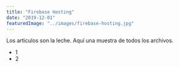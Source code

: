 ```yaml
---
title: "Firebase Hosting"
date: "2019-12-01"
featuredImage: "../images/firebase-hosting.jpg"
---
```


Los articulos son la leche.
Aquí una muestra de todos los archivos.

- 1
- 2
